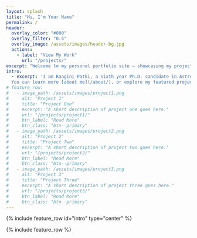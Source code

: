 ```yaml
---
layout: splash
title: "Hi, I'm Your Name"
permalink: /
header:
  overlay_color: "#000"
  overlay_filter: "0.5"
  overlay_image: /assets/images/header-bg.jpg
  actions:
    - label: "View My Work"
      url: "/projects/"
excerpt: "Welcome to my personal portfolio site — showcasing my projects, research, and ideas."
intro: 
  - excerpt: 'I am Raagini Patki, a sixth year Ph.D. candidate in Astronomy at Cornell University advised by [Nick Battaglia](https://astro.cornell.edu/nicholas-battaglia).  My research is broadly focused on probing fundamental physics in novel ways using the kinematic Sunyaev-Zel’dovich (kSZ) effect.  
  You can learn more [about me](/about/), or explore my featured projects below.'
# feature_row:
#   - image_path: /assets/images/project1.png
#     alt: "Project 1"
#     title: "Project One"
#     excerpt: "A short description of project one goes here."
#     url: "/projects/project1/"
#     btn_label: "Read More"
#     btn_class: "btn--primary"
#   - image_path: /assets/images/project2.png
#     alt: "Project 2"
#     title: "Project Two"
#     excerpt: "A short description of project two goes here."
#     url: "/projects/project2/"
#     btn_label: "Read More"
#     btn_class: "btn--primary"
#   - image_path: /assets/images/project3.png
#     alt: "Project 3"
#     title: "Project Three"
#     excerpt: "A short description of project three goes here."
#     url: "/projects/project3/"
#     btn_label: "Read More"
#     btn_class: "btn--primary"
---
```


{% include feature_row id="intro" type="center" %}

{% include feature_row %}
